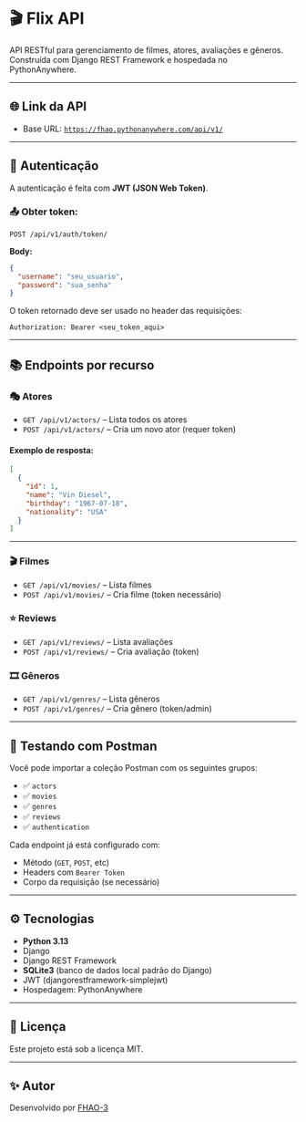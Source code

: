 
# 🎬 Flix API

API RESTful para gerenciamento de filmes, atores, avaliações e gêneros. Construída com Django REST Framework e hospedada no PythonAnywhere.

---

## 🌐 Link da API

- Base URL: [`https://fhao.pythonanywhere.com/api/v1/`](https://fhao.pythonanywhere.com/api/v1/)

---

## 🔐 Autenticação

A autenticação é feita com **JWT (JSON Web Token)**.

### 📤 Obter token:
```http
POST /api/v1/auth/token/
```
**Body:**
```json
{
  "username": "seu_usuario",
  "password": "sua_senha"
}
```

O token retornado deve ser usado no header das requisições:

```http
Authorization: Bearer <seu_token_aqui>
```

---

## 📚 Endpoints por recurso

### 🎭 Atores

- `GET /api/v1/actors/` – Lista todos os atores
- `POST /api/v1/actors/` – Cria um novo ator (requer token)

#### Exemplo de resposta:
```json
[
  {
    "id": 1,
    "name": "Vin Diesel",
    "birthday": "1967-07-18",
    "nationality": "USA"
  }
]
```

---

### 🎬 Filmes

- `GET /api/v1/movies/` – Lista filmes
- `POST /api/v1/movies/` – Cria filme (token necessário)

### ⭐ Reviews

- `GET /api/v1/reviews/` – Lista avaliações
- `POST /api/v1/reviews/` – Cria avaliação (token)

### 🎞️ Gêneros

- `GET /api/v1/genres/` – Lista gêneros
- `POST /api/v1/genres/` – Cria gênero (token/admin)

---

## 🧪 Testando com Postman

Você pode importar a coleção Postman com os seguintes grupos:

- ✅ `actors`
- ✅ `movies`
- ✅ `genres`
- ✅ `reviews`
- ✅ `authentication`

Cada endpoint já está configurado com:
- Método (`GET`, `POST`, etc)
- Headers com `Bearer Token`
- Corpo da requisição (se necessário)

---

## ⚙️ Tecnologias

- **Python 3.13**
- Django
- Django REST Framework
- **SQLite3** (banco de dados local padrão do Django)
- JWT (djangorestframework-simplejwt)
- Hospedagem: PythonAnywhere

---

## 📄 Licença

Este projeto está sob a licença MIT.

---

## ✨ Autor

Desenvolvido por [FHAO-3](https://github.com/FHAO-3)
